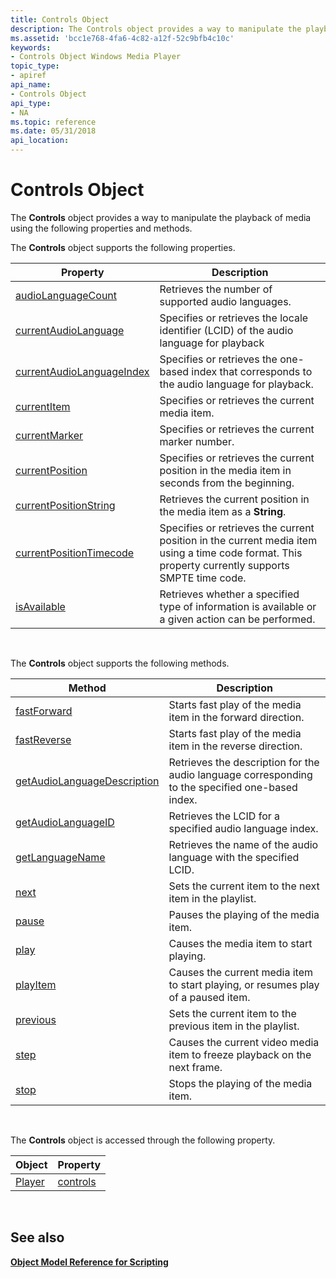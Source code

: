```yaml
---
title: Controls Object
description: The Controls object provides a way to manipulate the playback of media using the following properties and methods.
ms.assetid: 'bcc1e768-4fa6-4c82-a12f-52c9bfb4c10c'
keywords:
- Controls Object Windows Media Player
topic_type:
- apiref
api_name:
- Controls Object
api_type:
- NA
ms.topic: reference
ms.date: 05/31/2018
api_location: 
---
```


# Controls Object

The **Controls** object provides a way to manipulate the playback of media using the following properties and methods.

The **Controls** object supports the following properties.



| Property                                                            | Description                                                                                                                                       |
|---------------------------------------------------------------------|---------------------------------------------------------------------------------------------------------------------------------------------------|
| [audioLanguageCount](controls-audiolanguagecount.md)               | Retrieves the number of supported audio languages.                                                                                                |
| [currentAudioLanguage](controls-currentaudiolanguage.md)           | Specifies or retrieves the locale identifier (LCID) of the audio language for playback                                                            |
| [currentAudioLanguageIndex](controls-currentaudiolanguageindex.md) | Specifies or retrieves the one-based index that corresponds to the audio language for playback.                                                   |
| [currentItem](controls-currentitem.md)                             | Specifies or retrieves the current media item.                                                                                                    |
| [currentMarker](controls-currentmarker.md)                         | Specifies or retrieves the current marker number.                                                                                                 |
| [currentPosition](controls-currentposition.md)                     | Specifies or retrieves the current position in the media item in seconds from the beginning.                                                      |
| [currentPositionString](controls-currentpositionstring.md)         | Retrieves the current position in the media item as a **String**.                                                                                 |
| [currentPositionTimecode](controls-currentpositiontimecode.md)     | Specifies or retrieves the current position in the current media item using a time code format. This property currently supports SMPTE time code. |
| [isAvailable](controls-isavailable.md)                             | Retrieves whether a specified type of information is available or a given action can be performed.                                                |



 

The **Controls** object supports the following methods.



| Method                                                                  | Description                                                                                      |
|-------------------------------------------------------------------------|--------------------------------------------------------------------------------------------------|
| [fastForward](controls-fastforward.md)                                 | Starts fast play of the media item in the forward direction.                                     |
| [fastReverse](controls-fastreverse.md)                                 | Starts fast play of the media item in the reverse direction.                                     |
| [getAudioLanguageDescription](controls-getaudiolanguagedescription.md) | Retrieves the description for the audio language corresponding to the specified one-based index. |
| [getAudioLanguageID](controls-getaudiolanguageid.md)                   | Retrieves the LCID for a specified audio language index.                                         |
| [getLanguageName](controls-getlanguagename.md)                         | Retrieves the name of the audio language with the specified LCID.                                |
| [next](controls-next.md)                                               | Sets the current item to the next item in the playlist.                                          |
| [pause](controls-pause.md)                                             | Pauses the playing of the media item.                                                            |
| [play](controls-play.md)                                               | Causes the media item to start playing.                                                          |
| [playItem](controls-playitem.md)                                       | Causes the current media item to start playing, or resumes play of a paused item.                |
| [previous](controls-previous.md)                                       | Sets the current item to the previous item in the playlist.                                      |
| [step](controls-step.md)                                               | Causes the current video media item to freeze playback on the next frame.                        |
| [stop](controls-stop.md)                                               | Stops the playing of the media item.                                                             |



 

The **Controls** object is accessed through the following property.



| Object                      | Property                        |
|-----------------------------|---------------------------------|
| [Player](player-object.md) | [controls](player-controls.md) |



 

## See also

<dl> <dt>

[**Object Model Reference for Scripting**](object-model-reference-for-scripting.md)
</dt> </dl>

 

 




